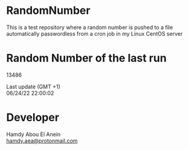 # RandomNumber    
This is a test repository where a random number is pushed to a file automatically passwordless from a cron job in my Linux CentOS server    
# Random Number of the last run   
13486
      
Last update (GMT +1)    
06/24/22 22:00:02
# Developer    
Hamdy Abou El Anein   
hamdy.aea@protonmail.com
